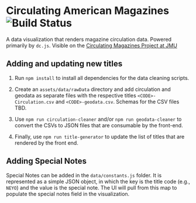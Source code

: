 # Circulating American Magazines ![Build Status](https://github.com/ayyrickay/circulating-magazines/actions/workflows/main.yml/badge.svg?branch=develop)

A data visualization that renders magazine circulation data. Powered primarily by `dc.js`. Visible on the [Circulating Magazines Project at JMU](https://sites.lib.jmu.edu/circulating/visualizations/)

## Adding and updating new titles

1. Run `npm install` to install all dependencies for the data cleaning scripts.

2. Create an `assets/data/rawData` directory and add circulation and geodata as separate files with the respective titles `<CODE>-Circulation.csv` and `<CODE>-geodata.csv`. Schemas for the CSV files TBD.

3. Use `npm run circulation-cleaner` and/or `npm run geodata-cleaner` to convert the CSVs to JSON files that are consumable by the front-end.

4. Finally, use `npm run title-generator` to update the list of titles that are rendered by the front end.

## Adding Special Notes

Special Notes can be added in the `data/constants.js` folder. It is represented as a simple JSON object, in which the key is the title code (e.g., `NEYO`) and the value is the special note. The UI will pull from this map to populate the special notes field in the visualization.
